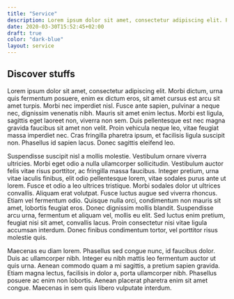 ```yaml
---
title: "Service"
description: Lorem ipsum dolor sit amet, consectetur adipiscing elit. Proin in tellus accumsan, facilisis sapien a, aliquet nulla. 
date: 2020-03-30T15:52:45+02:00
draft: true
color: "dark-blue"
layout: service
---
```


## Discover stuffs

Lorem ipsum dolor sit amet, consectetur adipiscing elit. Morbi dictum, urna quis fermentum posuere, enim ex dictum eros, sit amet cursus est arcu sit amet turpis. Morbi nec imperdiet nisl. Fusce ante sapien, pulvinar a neque nec, dignissim venenatis nibh. Mauris sit amet enim lectus. Morbi est ligula, sagittis eget laoreet non, viverra non sem. Duis pellentesque est nec magna gravida faucibus sit amet non velit. Proin vehicula neque leo, vitae feugiat massa imperdiet nec. Cras fringilla pharetra ipsum, et facilisis ligula suscipit non. Phasellus id sapien lacus. Donec sagittis eleifend leo.

Suspendisse suscipit nisl a mollis molestie. Vestibulum ornare viverra ultricies. Morbi eget odio a nulla ullamcorper sollicitudin. Vestibulum auctor felis vitae risus porttitor, ac fringilla massa faucibus. Integer pretium, urna vitae iaculis finibus, elit odio pellentesque lorem, vitae sodales purus ante ut lorem. Fusce et odio a leo ultrices tristique. Morbi sodales dolor ut ultrices convallis. Aliquam erat volutpat. Fusce luctus augue sed viverra rhoncus. Etiam vel fermentum odio. Quisque nulla orci, condimentum non mauris sit amet, lobortis feugiat eros. Donec dignissim mollis blandit. Suspendisse arcu urna, fermentum et aliquam vel, mollis eu elit. Sed luctus enim pretium, feugiat nisi sit amet, convallis lacus. Proin consectetur nisi vitae ligula accumsan interdum. Donec finibus condimentum tortor, vel porttitor risus molestie quis.

Maecenas eu diam lorem. Phasellus sed congue nunc, id faucibus dolor. Duis ac ullamcorper nibh. Integer eu nibh mattis leo fermentum auctor ut quis urna. Aenean commodo quam a mi sagittis, a pretium sapien gravida. Etiam magna lectus, facilisis in dolor a, porta ullamcorper nibh. Phasellus posuere ac enim non lobortis. Aenean placerat pharetra enim sit amet congue. Maecenas in sem quis libero vulputate interdum.
